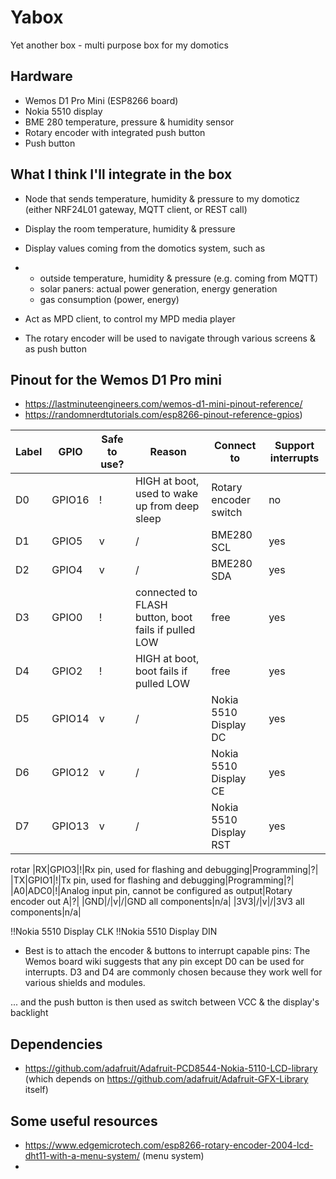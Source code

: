 # Yabox
Yet another box - multi purpose box for my domotics

## Hardware
- Wemos D1 Pro Mini (ESP8266 board)
- Nokia 5510 display
- BME 280 temperature, pressure & humidity sensor
- Rotary encoder with integrated push button
- Push button

## What I think I'll integrate in the box
- Node that sends temperature, humidity & pressure to my domoticz (either NRF24L01 gateway, MQTT client, or REST call)
- Display the room temperature, humidity & pressure
- Display values coming from the domotics system, such as
- - outside temperature, humidity & pressure (e.g. coming from MQTT)
  - solar paners: actual power generation, energy generation
  - gas consumption (power, energy)
 
- Act as MPD client, to control my MPD media player
- The rotary encoder will be used to navigate through various screens & as push button

## Pinout for the Wemos D1 Pro mini

- https://lastminuteengineers.com/wemos-d1-mini-pinout-reference/
- https://randomnerdtutorials.com/esp8266-pinout-reference-gpios)

|Label|GPIO|Safe to use?|Reason|Connect to|Support interrupts|
|-----|----|------------|------|----------|------------------|
|D0|GPIO16|!|HIGH at boot, used to wake up from deep sleep|Rotary encoder switch|no|
|D1|GPIO5|v|/|BME280 SCL|yes|
|D2|GPIO4|v|/|BME280 SDA|yes|
|D3|GPIO0|!|connected to FLASH button, boot fails if pulled LOW|free|yes| --
|D4|GPIO2|!|HIGH at boot, boot fails if pulled LOW|free|yes|              --
|D5|GPIO14|v|/|Nokia 5510 Display DC|yes|
|D6|GPIO12|v|/|Nokia 5510 Display CE|yes| >> could hardcode & pull to ground
|D7|GPIO13|v|/|Nokia 5510 Display RST|yes|
rotar
|RX|GPIO3|!|Rx pin, used for flashing and debugging|Programming|?|
|TX|GPIO1|!|Tx pin, used for flashing and debugging|Programming|?|
|A0|ADC0|!|Analog input pin, cannot be configured as output|Rotary encoder out A|?|
|GND|/|v|/|GND all components|n/a|
|3V3|/|v|/|3V3 all components|n/a|

!!Nokia 5510 Display CLK
!!Nokia 5510 Display DIN

* Best is to attach the encoder & buttons to interrupt capable pins:
The Wemos board wiki suggests that any pin except D0 can be used for interrupts.
D3 and D4 are commonly chosen because they work well for various shields and modules.


... and the push button is then used as switch between VCC & the display's backlight

## Dependencies

- https://github.com/adafruit/Adafruit-PCD8544-Nokia-5110-LCD-library (which depends on https://github.com/adafruit/Adafruit-GFX-Library itself)

## Some useful resources

- https://www.edgemicrotech.com/esp8266-rotary-encoder-2004-lcd-dht11-with-a-menu-system/ (menu system)
- 
